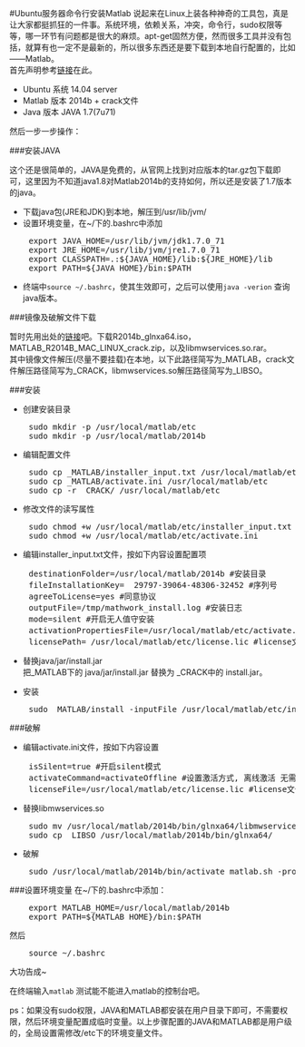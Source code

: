 #Ubuntu服务器命令行安装Matlab
说起来在Linux上装各种神奇的工具包，真是让大家都挺抓狂的一件事。系统环境，依赖关系，冲突，命令行，sudo权限等等，哪一环节有问题都是很大的麻烦。apt-get固然方便，然而很多工具并没有包括，就算有也一定不是最新的，所以很多东西还是要下载到本地自行配置的，比如——Matlab。  
首先声明参考[链接](http://www.aichengxu.com/view/39100)在此。  

* Ubuntu 系统 14.04 server
* Matlab 版本 2014b + crack文件
* Java 版本 JAVA 1.7(7u71)

然后一步一步操作：

###安装JAVA

这个还是很简单的，JAVA是免费的，从官网上找到对应版本的tar.gz包下载即可，这里因为不知道java1.8对Matlab2014b的支持如何，所以还是安装了1.7版本的java。

* 下载java包(JRE和JDK)到本地，解压到/usr/lib/jvm/
* 设置环境变量，在~/下的.bashrc中添加  
<pre>
    export JAVA_HOME=/usr/lib/jvm/jdk1.7.0_71  
    export JRE_HOME=/usr/lib/jvm/jre1.7.0_71  
    export CLASSPATH=.:${JAVA_HOME}/lib:${JRE_HOME}/lib  
    export PATH=${JAVA_HOME}/bin:$PATH 
</pre>
* 终端中`source ~/.bashrc`，使其生效即可，之后可以使用`java -verion` 查询java版本。

###镜像及破解文件下载

暂时先用出处的[链接](http://bbs.feng.com/read-htm-tid-8467093.html)吧。下载R2014b\_glnxa64.iso，MATLAB\_R2014B\_MAC\_LINUX\_crack.zip，以及libmwservices.so.rar。  
其中镜像文件解压(尽量不要挂载)在本地，以下此路径简写为\_MATLAB，crack文件解压路径简写为\_CRACK，libmwservices.so解压路径简写为\_LIBSO。

###安装
* 创建安装目录  
<pre>
    sudo mkdir -p /usr/local/matlab/etc  
    sudo mkdir -p /usr/local/matlab/2014b
</pre>
* 编辑配置文件   
<pre>
    sudo cp _MATLAB/installer_input.txt /usr/local/matlab/etc  
    sudo cp _MATLAB/activate.ini /usr/local/matlab/etc  
    sudo cp -r _CRACK/ /usr/local/matlab/etc 
</pre> 
* 修改文件的读写属性 
<pre>
    sudo chmod +w /usr/local/matlab/etc/installer_input.txt  
    sudo chmod +w /usr/local/matlab/etc/activate.ini  
</pre>
* 编辑installer\_input.txt文件，按如下内容设置配置项   
<pre>
    destinationFolder=/usr/local/matlab/2014b #安装目录  
    fileInstallationKey=  29797-39064-48306-32452 #序列号  
    agreeToLicense=yes #同意协议  
    outputFile=/tmp/mathwork_install.log #安装日志  
    mode=silent #开启无人值守安装  
    activationPropertiesFile=/usr/local/matlab/etc/activate.ini #激活文件  
    licensePath= /usr/local/matlab/etc/license.lic #license文件  
</pre>
* 替换java/jar/install.jar  
把_MATLAB下的 java/jar/install.jar 替换为 _CRACK中的 install.jar。

* 安装  
<pre>
    sudo _MATLAB/install -inputFile /usr/local/matlab/etc/installer_input.txt
</pre>
###破解
* 编辑activate.ini文件，按如下内容设置 
<pre>
    isSilent=true #开启silent模式  
    activateCommand=activateOffline #设置激活方式, 离线激活 无需联网  
    licenseFile=/usr/local/matlab/etc/license.lic #license文件位置  
</pre>
* 替换libmwservices.so  
<pre>
    sudo mv /usr/local/matlab/2014b/bin/glnxa64/libmwservices.so /usr/local/matlab/2014b/bin/glnxa64/libmwservices.so.bak  
    sudo cp _LIBSO /usr/local/matlab/2014b/bin/glnxa64/
</pre>
* 破解  
<pre>
    sudo /usr/local/matlab/2014b/bin/activate_matlab.sh -propertiesFile /usr/local/matlab/etc/activate.ini 
</pre>
###设置环境变量
 在~/下的.bashrc中添加：
<pre>
    export MATLAB_HOME=/usr/local/matlab/2014b  
    export PATH=${MATLAB_HOME}/bin:$PATH
</pre>
然后 
<pre>
    source ~/.bashrc
</pre>
大功告成~

在终端输入`matlab` 测试能不能进入matlab的控制台吧。

ps：如果没有sudo权限，JAVA和MATLAB都安装在用户目录下即可，不需要权限，然后环境变量配置成临时变量。以上步骤配置的JAVA和MATLAB都是用户级的，全局设置需修改/etc下的环境变量文件。